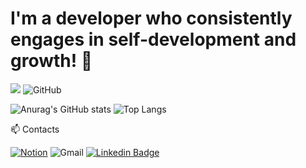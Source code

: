 # I'm a developer who consistently engages in self-development and growth! 🐣
<img src="https://img.shields.io/badge/Java-025E8C?style=flat&logo=Java&logoColor=025E8C"/> ![GitHub](https://img.shields.io/badge/github-%23121011.svg?style=flat&logo=github&logoColor=white)


![Anurag's GitHub stats](https://github-readme-stats.vercel.app/api?username=NanoKim&show_icons=true&theme=tokyonight) ![Top Langs](https://github-readme-stats.vercel.app/api/top-langs/?username=NanoKim&layout=compact&theme=tokyonight)



📫 Contacts

[![Notion](https://img.shields.io/badge/Notion-%23000000.svg?style=flat&logo=notion&logoColor=white)](https://www.notion.so/System-out-println-Nano-fe3040183c5a459cb14b6abff5977fd0) ![Gmail](https://img.shields.io/badge/Gmail-D14836?style=flat&logo=gmail&logoColor=white) [![Linkedin Badge](https://img.shields.io/badge/-LinkedIn-blue?style=flat-square&logo=Linkedin&logoColor=white&link=https://www.linkedin.com/in/seong-yun-byeon-8183a8113/)](https://www.linkedin.com/in/jaeyeong-kim-5987932a2/) 




<!--
**NanoKim/NanoKim** is a ✨ _special_ ✨ repository because its `README.md` (this file) appears on your GitHub profile.

Here are some ideas to get you started:

- 🔭 I’m currently working on ...
- 🌱 I’m currently learning ...
- 👯 I’m looking to collaborate on ...
- 🤔 I’m looking for help with ...
- 💬 Ask me about ...
- 📫 How to reach me: ...
- 😄 Pronouns: ...
- ⚡ Fun fact: ...
-->

